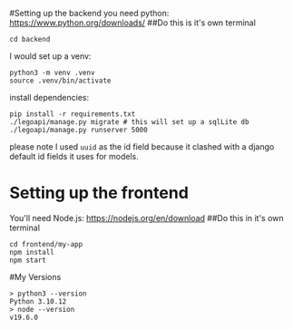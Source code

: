 #Setting up the backend
you need python: https://www.python.org/downloads/
##Do this is it's own terminal
```
cd backend
```
I would set up a venv:
```
python3 -m venv .venv
source .venv/bin/activate
```
install dependencies:
```
pip install -r requirements.txt
./legoapi/manage.py migrate # this will set up a sqlLite db
./legoapi/manage.py runserver 5000
```
please note I used `uuid` as the id field because it clashed with a django default id fields it uses for models.

# Setting up the frontend
 You'll need Node.js: https://nodejs.org/en/download
##Do this in it's own terminal
```
cd frontend/my-app
npm install
npm start
```
#My Versions
```
> python3 --version
Python 3.10.12
> node --version
v19.6.0
```